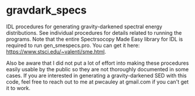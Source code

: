 # gravdark_specs
IDL procedures for generating gravity-darkened spectral energy distributions. See
individual procedures for details related to running the programs. 
Note that the entire Spectrsocopy Made Easy library for IDL is required to
run gen_smespecs.pro. You can get it here: https://www.stsci.edu/~valenti/sme.html.

Also be aware that I did not put a lot of effort into making these procedures
easily usable by the public so they are not thoroughly documented in some cases.
If you are interested in generating a gravity-darkened SED with this code, feel
free to reach out to me at pwcauley at gmail.com if you can't get it to work.
